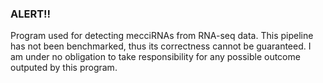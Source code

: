 ### ALERT!!
Program used for detecting mecciRNAs from RNA-seq data. This pipeline has not been benchmarked, thus its correctness cannot be guaranteed. I am under no obligation to take responsibility for any possible outcome outputed by this program.
